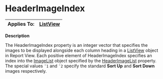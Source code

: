 




<h1 class="heading"><span class="name">HeaderImageIndex</span></h1>

| Applies To: | [ListView](./listview.md) |
| --- | ---  |


**Description**


The HeaderImageIndex property is an integer vector that specifies the images to be displayed alongside each column heading in a [ListView](./listview.md) object in Report View. Each positive element of HeaderImageIndex specifies an index into the [ImageList](./imagelist.md) object specified by the [HeaderImageList](headerimagelist.md) property. The special values `¯1` and `¯2` specify the standard **Sort Up** and **Sort Down** images respectively.



